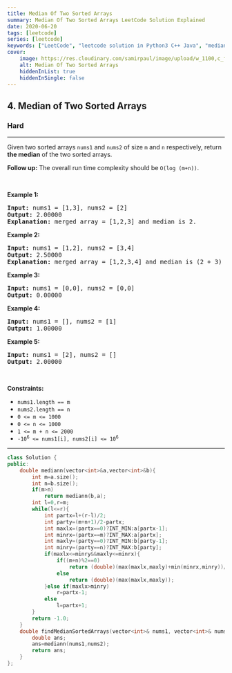 ```yaml
---
title: Median Of Two Sorted Arrays
summary: Median Of Two Sorted Arrays LeetCode Solution Explained
date: 2020-06-20
tags: [leetcode]
series: [leetcode]
keywords: ["LeetCode", "leetcode solution in Python3 C++ Java", "median-of-two-sorted-arrays LeetCode Solution Explained"]
cover:
    image: https://res.cloudinary.com/samirpaul/image/upload/w_1100,c_fit,co_rgb:FFFFFF,l_text:Arial_75_bold:Median Of Two Sorted Arrays - Solution Explained/problem-solving.webp
    alt: Median Of Two Sorted Arrays
    hiddenInList: true
    hiddenInSingle: false
---
```



<h2>4. Median of Two Sorted Arrays</h2><h3>Hard</h3><hr><div><p>Given two sorted arrays <code>nums1</code> and <code>nums2</code> of size <code>m</code> and <code>n</code> respectively, return <strong>the median</strong> of the two sorted arrays.</p>

<p><strong>Follow up:</strong> The overall run time complexity should be <code>O(log (m+n))</code>.</p>

<p>&nbsp;</p>
<p><strong>Example 1:</strong></p>

<pre><strong>Input:</strong> nums1 = [1,3], nums2 = [2]
<strong>Output:</strong> 2.00000
<strong>Explanation:</strong> merged array = [1,2,3] and median is 2.
</pre>

<p><strong>Example 2:</strong></p>

<pre><strong>Input:</strong> nums1 = [1,2], nums2 = [3,4]
<strong>Output:</strong> 2.50000
<strong>Explanation:</strong> merged array = [1,2,3,4] and median is (2 + 3) / 2 = 2.5.
</pre>

<p><strong>Example 3:</strong></p>

<pre><strong>Input:</strong> nums1 = [0,0], nums2 = [0,0]
<strong>Output:</strong> 0.00000
</pre>

<p><strong>Example 4:</strong></p>

<pre><strong>Input:</strong> nums1 = [], nums2 = [1]
<strong>Output:</strong> 1.00000
</pre>

<p><strong>Example 5:</strong></p>

<pre><strong>Input:</strong> nums1 = [2], nums2 = []
<strong>Output:</strong> 2.00000
</pre>

<p>&nbsp;</p>
<p><strong>Constraints:</strong></p>

<ul>
	<li><code>nums1.length == m</code></li>
	<li><code>nums2.length == n</code></li>
	<li><code>0 &lt;= m &lt;= 1000</code></li>
	<li><code>0 &lt;= n &lt;= 1000</code></li>
	<li><code>1 &lt;= m + n &lt;= 2000</code></li>
	<li><code>-10<sup>6</sup> &lt;= nums1[i], nums2[i] &lt;= 10<sup>6</sup></code></li>
</ul>
</div>

---




```cpp
class Solution {
public:
    double mediann(vector<int>&a,vector<int>&b){
        int m=a.size();
        int n=b.size();
        if(m>n)
            return mediann(b,a);
        int l=0,r=m;
        while(l<=r){
            int partx=l+(r-l)/2;
            int party=(m+n+1)/2-partx;
            int maxlx=(partx==0)?INT_MIN:a[partx-1];
            int minrx=(partx==m)?INT_MAX:a[partx];
            int maxly=(party==0)?INT_MIN:b[party-1];
            int minry=(party==n)?INT_MAX:b[party];
            if(maxlx<=minry&&maxly<=minrx){
                if((m+n)%2==0)
                    return (double)(max(maxlx,maxly)+min(minrx,minry))/2;
                else
                    return (double)(max(maxlx,maxly));
            }else if(maxlx>minry)
                r=partx-1;
            else
                l=partx+1;
        }
        return -1.0;
    }
    double findMedianSortedArrays(vector<int>& nums1, vector<int>& nums2) {
        double ans;
        ans=mediann(nums1,nums2);
        return ans;   
    }
};
```
